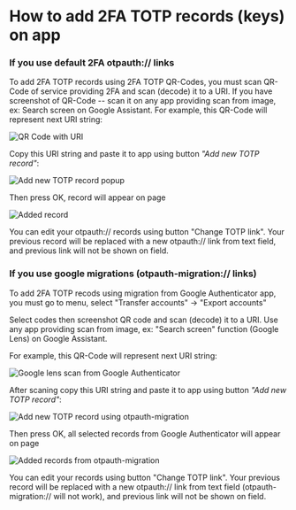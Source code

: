 # How to add 2FA TOTP records (keys) on app

### If you use default 2FA otpauth:// links

To add 2FA TOTP records using 2FA TOTP QR-Codes, you must scan QR-Code of service providing 2FA and scan (decode) it to a URI. If you have screenshot of QR-Code -- scan it on any app providing scan from image, ex: Search screen on Google Assistant. For example, this QR-Code will represent next URI string:

![QR Code with URI](image.png)

Copy this URI string and paste it to app using button _"Add new TOTP record"_:

![Add new TOTP record popup](image-2.png)

Then press OK, record will appear on page

![Added record](image-4.png)

You can edit your otpauth:// records using button "Change TOTP link". Your previous record will be replaced with a new otpauth:// link from text field, and previous link will not be shown on field.

### If you use google migrations (otpauth-migration:// links)

To add 2FA TOTP recods using migration from Google Authenticator app, you must go to menu, select "Transfer accounts" -> "Export accounts"

Select codes then screenshot QR code and scan (decode) it to a URI. Use any app providing scan from image, ex: "Search screen" function (Google Lens) on Google Assistant.

For example, this QR-Code will represent next URI string:

![Google lens scan from Google Authenticator](image-5.png)

After scaning copy this URI string and paste it to app using button _"Add new TOTP record"_:

![Add new TOTP record using otpauth-migration](image-6.png)

Then press OK, all selected records from Google Authenticator will appear on page

![Added records from otpauth-migration](image-7.png)

You can edit your records using button "Change TOTP link". Your previous record will be replaced with a new otpauth:// link from text field (otpauth-migration:// will not work), and previous link will not be shown on field.

